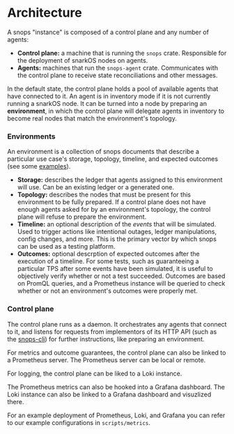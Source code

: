 # Architecture

A snops "instance" is composed of a control plane and any number of agents:

- **Control plane:** a machine that is running the `snops` crate. Responsible
  for the deployment of snarkOS nodes on agents.
- **Agents:** machines that run the `snops-agent` crate. Communicates with the
  control plane to receive state reconciliations and other messages.

In the default state, the control plane holds a pool of available agents that
have connected to it. An agent is in inventory mode if it is not currently
running a snarkOS node. It can be turned into a node by preparing an
**environment**, in which the control plane will delegate agents in inventory to
become real nodes that match the environment's topology.

### Environments

An environment is a collection of snops documents that describe a particular use
case's storage, topology, timeline, and expected outcomes (see some
[examples](./specs/)).

<!-- TODO: more document types -->

- **Storage:** describes the ledger that agents assigned to this environment
  will use. Can be an existing ledger or a generated one.
- **Topology:** describes the nodes that must be present for this environment to
  be fully prepared. If a control plane does not have enough agents asked for by
  an environment's topology, the control plane will refuse to prepare the
  environment.
- **Timeline:** an optional description of the _events_ that will be simulated.
  Used to trigger actions like intentional outages, ledger manipulations, config
  changes, and more. This is the primary vector by which snops can be used as a
  testing platform.
- **Outcomes:** optional descrption of expected outcomes after the execution of
  a timeline. For some tests, such as guaranteeing a particular TPS after some
  events have been simulated, it is useful to objectively verify whether or not
  a test succeeded. Outcomes are based on PromQL queries, and a Prometheus
  instance will be queried to check whether or not an environment's outcomes
  were properly met.

### Control plane

The control plane runs as a daemon. It orchestrates any agents that connect to
it, and listens for requests from implementors of its HTTP API (such as the
[snops-cli](./crates/snops-cli/)) for further instructions, like preparing an
environment.

For metrics and outcome guarantees, the control plane can also be linked to a
Prometheus server. The Prometheus server can be local or remote.

For logging, the control plane can be liked to a Loki instance.

The Prometheus metrics can also be hooked into a Grafana dashboard. The Loki instance can also be linked to a Grafana dashboard and visuzlized there.

For an example deployment of Prometheus, Loki, and Grafana you can refer to our example configurations in `scripts/metrics`.

<!-- TODO nice to have eventually -->
<!-- In order to instruct the control plane after it has been started, you can use
the included snops-cli. TODO: how? -->
